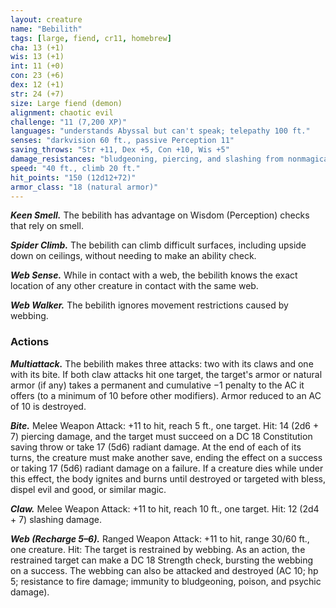 ```yaml
---
layout: creature
name: "Bebilith"
tags: [large, fiend, cr11, homebrew]
cha: 13 (+1)
wis: 13 (+1)
int: 11 (+0)
con: 23 (+6)
dex: 12 (+1)
str: 24 (+7)
size: Large fiend (demon)
alignment: chaotic evil
challenge: "11 (7,200 XP)"
languages: "understands Abyssal but can't speak; telepathy 100 ft."
senses: "darkvision 60 ft., passive Perception 11"
saving_throws: "Str +11, Dex +5, Con +10, Wis +5"
damage_resistances: "bludgeoning, piercing, and slashing from nonmagical attacks"
speed: "40 ft., climb 20 ft."
hit_points: "150 (12d12+72)"
armor_class: "18 (natural armor)"
---
```


***Keen Smell.*** The bebilith has advantage on Wisdom (Perception) checks that rely on smell.

***Spider Climb.*** The bebilith can climb difficult surfaces, including upside down on ceilings, without needing to make an ability check.

***Web Sense.*** While in contact with a web, the bebilith knows the exact location of any other creature in contact with the same web.

***Web Walker.*** The bebilith ignores movement restrictions caused by webbing.

### Actions

***Multiattack.*** The bebilith makes three attacks: two with its claws and one with its bite. If both claw attacks hit one target, the target's armor or natural armor (if any) takes a permanent and cumulative −1 penalty to the AC it offers (to a minimum of 10 before other modifiers). Armor reduced to an AC of 10 is destroyed.

***Bite.*** Melee Weapon Attack: +11 to hit, reach 5 ft., one target. Hit: 14 (2d6 + 7) piercing damage, and the target must succeed on a DC 18 Constitution saving throw or take 17 (5d6) radiant damage. At the end of each of its turns, the creature must make another save, ending the effect on a success or taking 17 (5d6) radiant damage on a failure. If a creature dies while under this effect, the body ignites and burns until destroyed or targeted with bless, dispel evil and good, or similar magic.

***Claw.*** Melee Weapon Attack: +11 to hit, reach 10 ft., one target. Hit: 12 (2d4 + 7) slashing damage.

***Web (Recharge 5–6).*** Ranged Weapon Attack: +11 to hit, range 30/60 ft., one creature. Hit: The target is restrained by webbing. As an action, the restrained target can make a DC 18 Strength check, bursting the webbing on a success. The webbing can also be attacked and destroyed (AC 10; hp 5; resistance to fire damage; immunity to bludgeoning, poison, and psychic damage).
